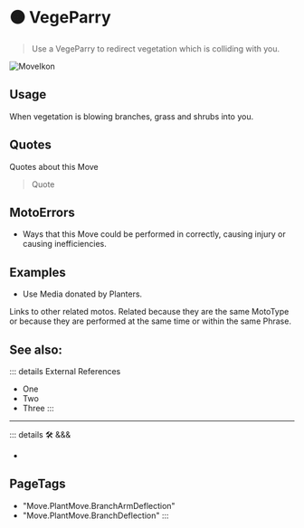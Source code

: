 
# 🟠 <move>VegeParry</move>

> Use a VegeParry to redirect vegetation which is colliding with you.  

![MoveIkon](/Move/Move_Ikon.png)

## Usage

When vegetation is blowing branches, grass and shrubs into you.












## Quotes

Quotes about this Move

> Quote

## MotoErrors

- Ways that this Move could be performed in correctly, causing injury or causing inefficiencies.

## Examples

- Use Media donated by Planters.

Links to other related motos. Related because they are the same MotoType or because they are performed at the same time or within the same Phrase.

## See also:

::: details External References

- One
- Two
- Three
:::

---

<!-- =================================================== -->
<!-- =================================================== -->
<!-- =================================================== -->
<!-- =================================================== -->
<!-- =================================================== -->
::: details 🛠 <dev>&&&</dev>

-

<h2>PageTags</h2>

- "Move.PlantMove.BranchArmDeflection"
- "Move.PlantMove.BranchDeflection"
:::
